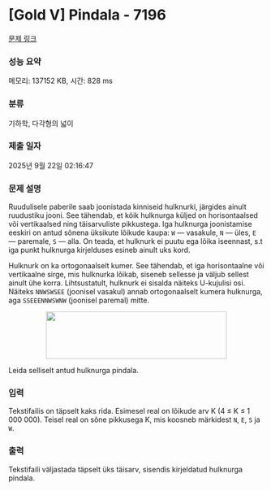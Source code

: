 # [Gold V] Pindala - 7196 

[문제 링크](https://www.acmicpc.net/problem/7196) 

### 성능 요약

메모리: 137152 KB, 시간: 828 ms

### 분류

기하학, 다각형의 넓이

### 제출 일자

2025년 9월 22일 02:16:47

### 문제 설명

<p>Ruudulisele paberile saab joonistada kinniseid hulknurki, järgides ainult ruudustiku jooni. See tähendab, et kõik hulknurga küljed on horisontaalsed või vertikaalsed ning täisarvuliste pikkustega. Iga hulknurga joonistamise eeskiri on antud sõnena üksikute lõikude kaupa: <code>W</code> — vasakule, <code>N</code> — üles, <code>E</code> — paremale, <code>S</code> — alla. On teada, et hulknurk ei puutu ega lõika iseennast, s.t iga punkt hulknurga kirjelduses esineb ainult uks kord.</p>

<p>Hulknurk on ka ortogonaalselt kumer. See tähendab, et iga horisontaalne või vertikaalne sirge, mis hulknurka lõikab, siseneb sellesse ja väljub sellest ainult ühe korra. Lihtsustatult, hulknurk ei sisalda näiteks U-kujulisi osi. Näiteks <code>NNWSWSEE</code> (joonisel vasakul) annab ortogonaalselt kumera hulknurga, aga <code>SSEEENNWSWNW</code> (joonisel paremal) mitte.</p>

<p style="text-align: center;"><img alt="" src="https://upload.acmicpc.net/91a5eefa-b293-4b0d-9544-20036a93c15f/-/preview/" style="width: 356px; height: 93px;"></p>

<p>Leida selliselt antud hulknurga pindala.</p>

### 입력 

 <p>Tekstifailis on täpselt kaks rida. Esimesel real on lõikude arv K (4 ≤ K ≤ 1 000 000). Teisel real on sõne pikkusega K, mis koosneb märkidest <code>N</code>, <code>E</code>, <code>S</code> ja <code>W</code>.</p>

### 출력 

 <p>Tekstifaili väljastada täpselt üks täisarv, sisendis kirjeldatud hulknurga pindala.</p>

